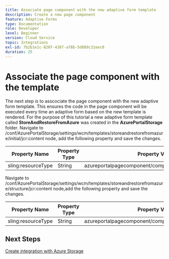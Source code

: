```yaml
---
title: Associate page component with the new adaptive form template
description: Create a new page component
feature: Adaptive Forms
type: Documentation
role: Developer
level: Beginner
version: Cloud Service
topic: Integrations
exl-id: 7b2b1e1c-820f-4387-a78b-5d889c31eec0
duration: 25
---
```

# Associate the page component with the template

The next step is to asscociate the page component with the new adaptive form template. This ensures the code in the page component will be executed every time an adaptive form based on the new template is rendered. For the purpose of this tutorial a new adaptive form template called **StoreAndRestoreFromAzure** was created in the **AzurePortalStorage** folder.
Navigate to /conf/AzurePortalStorage/settings/wcm/templates/storeandrestorefromazure/initial/jcr:content node, add the following property and save the changes.

| **Property Name**  | **Property Type** | **Property Value**                                    |
|--------------------|-------------------|-------------------------------------------------------|
| sling:resourceType | String            | azureportalpagecomponent/component/page/storeandfetch |

Navigate to /conf/AzurePortalStorage/settings/wcm/templates/storeandrestorefromazure/structure/jcr:content node,add the following property and save the changes.

| **Property Name**  | **Property Type** | **Property Value**                                    |
|--------------------|-------------------|-------------------------------------------------------|
| sling:resourceType | String            | azureportalpagecomponent/component/page/storeandfetch |


## Next Steps

[Create integration with Azure Storage](./create-fdm.md)
